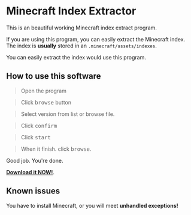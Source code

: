 # Minecraft Index Extractor

This is an beautiful working Minecraft index extract program.

If you are using this program, you can easily extract the Minecraft index.
The index is **usually** stored in an `.minecraft/assets/indexes`.

You can easily extract the index would use this program.
## How to use this software

> Open the program

> Click <kbd>browse</kbd> button

> Select version from list or browse file.

> Click <kbd>confirm</kbd>

> Click <kbd>start</kbd>

> When it finish. click <kbd>browse</kbd>.

Good job. You're done.

[**Download it NOW!**](https://github.com/dhkim0800/indexextract/releases/download/3.0b7/indexextract.exe).

## Known issues
You have to install Minecraft, or you will meet **unhandled exceptions!**

